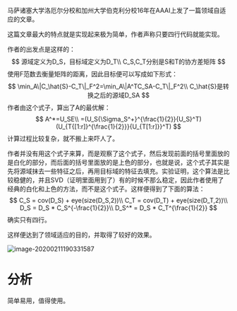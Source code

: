 马萨诸塞大学洛厄尔分校和加州大学伯克利分校16年在AAAI上发了一篇领域自适应的文章。

这篇文章最大的特点就是实现起来极为简单，作者声称只要四行代码就能实现。

作者的出发点是这样的：
$$
源域定义为D_S，目标域定义为D_T\\
C_S,C_T分别是S和T的协方差矩阵
$$
使用F范数去衡量矩阵的距离，因此目标便可以写成如下形式：
$$
\min_A\|C_\hat{S}-C_T\|_F^2=\min_A\|A^TC_SA-C_T\|_F^2\\
C_\hat{S}是转换之后的源域D_SA
$$
作者由这个式子，算出了A的最优解：
$$
A^*=U_SE\\
=(U_S{\Sigma_S^+}^{\frac{1}{2}}{U_S}^T)(U_{T{[1:r]}^{\frac{1}{2}}}{U_{T[1:r]}}^T)
$$
计算过程比较复杂，就不搬上来吓人了。

作者并没有用这个式子来算，而是观察了这个式子，然后发现前面的括号里面放的是白化的部分，而后面的括号里面放的是上色的部分，也就是说，这个式子其实是先将源域抹去一些特征之后，再用目标域的特征去填充。实验证明，这个算法是比较稳健的，并且SVD（证明里面用到了）有的时候不那么稳定，因此作者使用了经典的白化和上色的方法，而不是这个式子。这样便得到了下面的算法：
$$
C_S = cov(D_S) + eye(size(D_S,2))\\
C_T = cov(D_T) + eye(size(D_T,2))\\
D_S = D_S * C_S^{-\frac{1}{2}}\\
D_S^* = D_S * C_T^{\frac{1}{2}}
$$
确实只有四行。

这样便达到了领域适应的目的，并取得了较好的效果。

![image-20200211190331587](/home/liyunzhe/Pictures/typora_pic/image-20200211190331587.png)

# 分析

简单易用，值得使用。